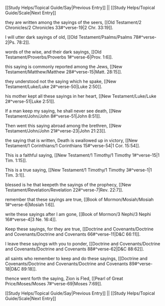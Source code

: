 [[Study Helps/Topical Guide/Say|Previous Entry]]  ||  [[Study Helps/Topical Guide/Scale|Next Entry]]

 they are written among the sayings of the seers, [[Old Testament/2 Chronicles/2 Chronicles 33#^verse-19|2 Chr. 33:19]].

 I will utter dark sayings of old, [[Old Testament/Psalms/Psalms 78#^verse-2|Ps. 78:2]].

 words of the wise, and their dark sayings, [[Old Testament/Proverbs/Proverbs 1#^verse-6|Prov. 1:6]].

 this saying is commonly reported among the Jews, [[New Testament/Matthew/Matthew 28#^verse-15|Matt. 28:15]].

 they understood not the saying which he spake, [[New Testament/Luke/Luke 2#^verse-50|Luke 2:50]].

 his mother kept all these sayings in her heart, [[New Testament/Luke/Luke 2#^verse-51|Luke 2:51]].

 If a man keep my saying, he shall never see death, [[New Testament/John/John 8#^verse-51|John 8:51]].

 Then went this saying abroad among the brethren, [[New Testament/John/John 21#^verse-23|John 21:23]].

 the saying that is written, Death is swallowed up in victory, [[New Testament/1 Corinthians/1 Corinthians 15#^verse-54|1 Cor. 15:54]].

 This is a faithful saying, [[New Testament/1 Timothy/1 Timothy 1#^verse-15|1 Tim. 1:15]].

 This is a true saying, [[New Testament/1 Timothy/1 Timothy 3#^verse-1|1 Tim. 3:1]].

 blessed is he that keepeth the sayings of the prophecy, [[New Testament/Revelation/Revelation 22#^verse-7|Rev. 22:7]].

 remember that these sayings are true, [[Book of Mormon/Mosiah/Mosiah 1#^verse-6|Mosiah 1:6]].

 write these sayings after I am gone, [[Book of Mormon/3 Nephi/3 Nephi 16#^verse-4|3 Ne. 16:4]].

 Keep these sayings, for they are true, [[Doctrine and Covenants/Doctrine and Covenants/Doctrine and Covenants 66#^verse-11|D&C 66:11]].

 I leave these sayings with you to ponder, [[Doctrine and Covenants/Doctrine and Covenants/Doctrine and Covenants 88#^verse-62|D&C 88:62]].

 all saints who remember to keep and do these sayings, [[Doctrine and Covenants/Doctrine and Covenants/Doctrine and Covenants 89#^verse-18|D&C 89:18]].

 thence went forth the saying, Zion is Fled, [[Pearl of Great Price/Moses/Moses 7#^verse-69|Moses 7:69]].

[[Study Helps/Topical Guide/Say|Previous Entry]]  ||  [[Study Helps/Topical Guide/Scale|Next Entry]]
